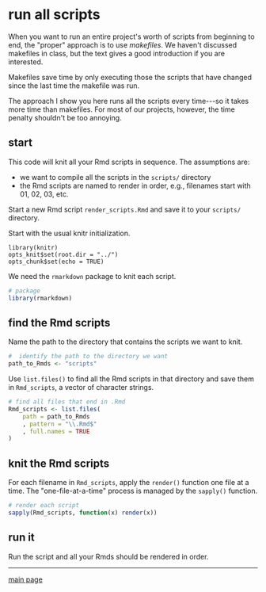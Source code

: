 
run all scripts
===============

When you want to run an entire project's worth of scripts from beginning to end, the "proper" approach is to use *makefiles*. We haven't discussed makefiles in class, but the text gives a good introduction if you are interested.

Makefiles save time by only executing those the scripts that have changed since the last time the makefile was run.

The approach I show you here runs all the scripts every time---so it takes more time than makefiles. For most of our projects, however, the time penalty shouldn't be too annoying.

start
-----

This code will knit all your Rmd scripts in sequence. The assumptions are:

-   we want to compile all the scripts in the `scripts/` directory
-   the Rmd scripts are named to render in order, e.g., filenames start with 01, 02, 03, etc.

Start a new Rmd script `render_scripts.Rmd` and save it to your `scripts/` directory.

Start with the usual knitr initialization.

    library(knitr)
    opts_knit$set(root.dir = "../")
    opts_chunk$set(echo = TRUE)

We need the `rmarkdown` package to knit each script.

``` r
# package
library(rmarkdown)
```

find the Rmd scripts
--------------------

Name the path to the directory that contains the scripts we want to knit.

``` r
#  identify the path to the directory we want 
path_to_Rmds <- "scripts"
```

Use `list.files()` to find all the Rmd scripts in that directory and save them in `Rmd_scripts`, a vector of character strings.

``` r
# find all files that end in .Rmd
Rmd_scripts <- list.files(
    path = path_to_Rmds
    , pattern = "\\.Rmd$"
    , full.names = TRUE
)
```

knit the Rmd scripts
--------------------

For each filename in `Rmd_scripts`, apply the `render()` function one file at a time. The "one-file-at-a-time" process is managed by the `sapply()` function.

``` r
# render each script
sapply(Rmd_scripts, function(x) render(x))
```

run it
------

Run the script and all your Rmds should be rendered in order.

------------------------------------------------------------------------

[main page](../README.md)
